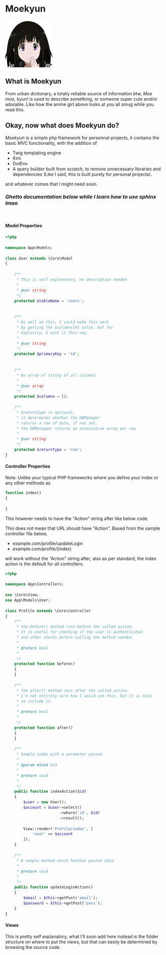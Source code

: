# Moekyun

<img src="public/assets/images/chitanda.png" width="150">

## What is Moekyun
From urban dictionary, a totally reliable source of information btw, *Moe moe, kyun!* is used to describe something, or someone super cute and/or adorable. Like how the anime girl above looks at you all smug while you read this.

## Okay, now what does Moekyun do?
*Moekyun* is a simple php framework for personnal projects, it contains the basic *MVC* functionality, with the addition of 
- Twig templating engine
- Kint 
- DotEnv
- A query builder built from scratch, to remove unnecessary libraries and dependencies (Like I said, this is built purely for personal projects).

and whatever comes that I might need soon.

### ***Ghetto documentation below while I learn how to use sphinx lmao***
<br/>

#### **Model Properties**
```php
<?php

namespace App\Models;

class User extends \Core\Model
{

    /**
     * This is self explanatory, no description needed
     * 
     * @var string
     */
    protected $tableName = 'users';


    /**
     * As well as this, I could make this work
     * by getting the $columns[0] value, but for
     * explicity, I want it this way.
     *
     * @var string
     */
    protected $primaryKey = 'id';
    
    
    /**
     * An array of string of all columns
     *
     * @var array
     */
    protected $columns = [];

    /**
     * $returnType is optional, 
     * it determines whether the DBManager 
     * returns a row of data, if not set,
     * the DBManagaer returns an associative array per row
     *
     * @var string
     */
    protected $returnType = 'row';
}
```

#### **Controller Properties**
Note: Unlike your typical PHP frameworks where you define your index or any other methods as

```PHP
function index()
{

}
```

This however needs to have the "Action" string after like below code.

This does not mean that URL should have "Action". Based from the sample controller
file below, 
- example.com/profile/updateLogin
- example.com/profile/(index)

will work without the "Action" string after, also as per standard, the index action is the default for all controllers.
```php
<?php

namespace App\Controllers;

use \Core\View;
use App\Models\User;

class Profile extends \Core\Controller
{
    /**
     * the before() method runs before the called action.
     * It is useful for checking if the user is authenticated
     * and other checks before calling the method needed.
     *
     * @return bool
     * 
     */
    protected function before()
    {
    }

    /**
     * the after() method runs after the called action.
     * I'm not entirely sure how I would use this, but it is nice
     * to include it.
     *
     * @return bool
     * 
     */
    protected function after()
    {
    }
    
    /**
     * Sample index with a parameter passed
     *
     * @param mixed $id
     * 
     * @return void
     * 
     */
    public function indexAction($id)
    {
        $user = new User();
        $account = $user->select()
                        ->where('id', $id)
                        ->result();

        View::render('Profile/index', [
            'user' => $account
        ]);
    }

    /**
     * A sample method which handles posted data.
     *
     * @return void
     * 
     */
    public function updateLoginAction()
    {
        $email = $this->getPost('email');
        $password = $this->getPost('pass');
    }
}
```

#### **Views**

This is pretty self explanatory, what I'll soon add here instead is the folder structure on where to put the views, but that can easily be determined by browsing the source code.